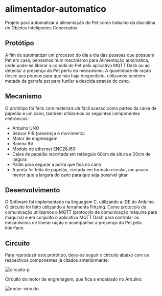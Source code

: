 # alimentador-automatico
Projeto para automatizar a alimentação do Pet como trabalho da disciplina de Objetos Inteligentes Conectados

## Protótipo
A fim de automatizar um processo do dia a dia das pessoas que possuem Pet em casa, pensamos num mecanismo para Alimentação automática, onde pode-se liberar a comida do Pet pelo aplicativo MQTT Dash ou ao detectar a presença do Pet perto do mecanismo. A quantidade de ração desce aos poucos para que não haja desperdício, utilizamos também metade da garrafa pet para funilar a descida através do cano.

## Mecanismo
O protótipo foi feito com materiais de fácil acesso como partes da caixa de papelão e um cano, também utilizamos os seguintes componentes eletrônicos: 
* Arduino UNO
* Sensor PIR (presença e movimento)
* Motor de engrenagem
* Bateria 8V
* Módulo de ethernet ENC28J60
* Caixa de papelão recortada em retângulo 60cm de altura e 30cm de largura
* Palito para segurar a porta que fica no cano
* A porta foi feita de papelão, cortada em formato circular, um pouco menor que a largura do cano para que seja possível girar

## Desenvolvimento
O Software foi implementado na linguagem C, utilizando a IDE do Arduíno. O circuito foi feito utilizando a ferramenta Fritzing.
Como protocolo de comunicação utilizamos o MQTT (protocolo de comunicação máquina para máquina) e em conjunto o aplicativo MQTT Dash para controlar os mecanismos de liberar ração e acompanhar a presença do Pet pela interface.

## Circuito
Para reproduzir este protótipo, deve-se seguir o circuito abaixo com os respectivos componentes já citados anteriormente.

![circuito-p](https://user-images.githubusercontent.com/14910223/85233504-4da49f00-b3dd-11ea-943c-20c928cc9f44.jpg)

Circuito do motor de engrenagem, que fica a encaixado no Arduíno:

![motor-circuito](https://user-images.githubusercontent.com/14910223/85233521-6ad96d80-b3dd-11ea-88f9-c8bc3ea3d51e.png)
